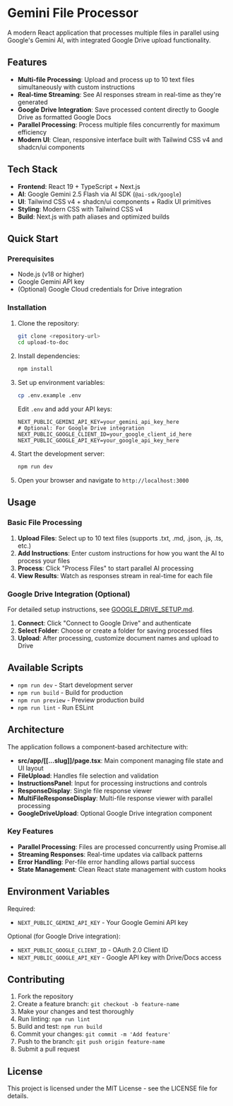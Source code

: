 # Gemini File Processor

A modern React application that processes multiple files in parallel using Google's Gemini AI, with integrated Google Drive upload functionality.

## Features

- **Multi-file Processing**: Upload and process up to 10 text files simultaneously with custom instructions
- **Real-time Streaming**: See AI responses stream in real-time as they're generated
- **Google Drive Integration**: Save processed content directly to Google Drive as formatted Google Docs
- **Parallel Processing**: Process multiple files concurrently for maximum efficiency
- **Modern UI**: Clean, responsive interface built with Tailwind CSS v4 and shadcn/ui components

## Tech Stack

- **Frontend**: React 19 + TypeScript + Next.js
- **AI**: Google Gemini 2.5 Flash via AI SDK (`@ai-sdk/google`)
- **UI**: Tailwind CSS v4 + shadcn/ui components + Radix UI primitives
- **Styling**: Modern CSS with Tailwind CSS v4
- **Build**: Next.js with path aliases and optimized builds

## Quick Start

### Prerequisites

- Node.js (v18 or higher)
- Google Gemini API key
- (Optional) Google Cloud credentials for Drive integration

### Installation

1. Clone the repository:

   ```bash
   git clone <repository-url>
   cd upload-to-doc
   ```

2. Install dependencies:

   ```bash
   npm install
   ```

3. Set up environment variables:

   ```bash
   cp .env.example .env
   ```

   Edit `.env` and add your API keys:

   ```env
   NEXT_PUBLIC_GEMINI_API_KEY=your_gemini_api_key_here
   # Optional: For Google Drive integration
   NEXT_PUBLIC_GOOGLE_CLIENT_ID=your_google_client_id_here
   NEXT_PUBLIC_GOOGLE_API_KEY=your_google_api_key_here
   ```

4. Start the development server:

   ```bash
   npm run dev
   ```

5. Open your browser and navigate to `http://localhost:3000`

## Usage

### Basic File Processing

1. **Upload Files**: Select up to 10 text files (supports .txt, .md, .json, .js, .ts, etc.)
2. **Add Instructions**: Enter custom instructions for how you want the AI to process your files
3. **Process**: Click "Process Files" to start parallel AI processing
4. **View Results**: Watch as responses stream in real-time for each file

### Google Drive Integration (Optional)

For detailed setup instructions, see [GOOGLE_DRIVE_SETUP.md](./GOOGLE_DRIVE_SETUP.md).

1. **Connect**: Click "Connect to Google Drive" and authenticate
2. **Select Folder**: Choose or create a folder for saving processed files
3. **Upload**: After processing, customize document names and upload to Drive

## Available Scripts

- `npm run dev` - Start development server
- `npm run build` - Build for production
- `npm run preview` - Preview production build
- `npm run lint` - Run ESLint

## Architecture

The application follows a component-based architecture with:

- **src/app/[[...slug]]/page.tsx**: Main component managing file state and UI layout
- **FileUpload**: Handles file selection and validation
- **InstructionsPanel**: Input for processing instructions and controls
- **ResponseDisplay**: Single file response viewer
- **MultiFileResponseDisplay**: Multi-file response viewer with parallel processing
- **GoogleDriveUpload**: Optional Google Drive integration component

### Key Features

- **Parallel Processing**: Files are processed concurrently using Promise.all
- **Streaming Responses**: Real-time updates via callback patterns
- **Error Handling**: Per-file error handling allows partial success
- **State Management**: Clean React state management with custom hooks

## Environment Variables

Required:

- `NEXT_PUBLIC_GEMINI_API_KEY` - Your Google Gemini API key

Optional (for Google Drive integration):

- `NEXT_PUBLIC_GOOGLE_CLIENT_ID` - OAuth 2.0 Client ID
- `NEXT_PUBLIC_GOOGLE_API_KEY` - Google API key with Drive/Docs access

## Contributing

1. Fork the repository
2. Create a feature branch: `git checkout -b feature-name`
3. Make your changes and test thoroughly
4. Run linting: `npm run lint`
5. Build and test: `npm run build`
6. Commit your changes: `git commit -m 'Add feature'`
7. Push to the branch: `git push origin feature-name`
8. Submit a pull request

## License

This project is licensed under the MIT License - see the LICENSE file for details.
